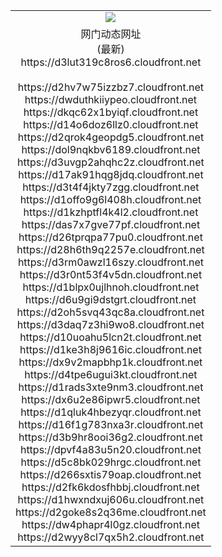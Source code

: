 ﻿<table>
  <tr></tr>
  <tr><td colspan=2 align=center><img src="https://d3lut319c8ros6.cloudfront.net/Up/oGate.jpg" /></td></tr>
  <tr><td colspan=2 align=center>网门动态网址<br/>(最新)
<br>https://d3lut319c8ros6.cloudfront.net
<br/>
<br>https://d2hv7w75izzbz7.cloudfront.net
<br>https://dwduthkiiypeo.cloudfront.net
<br>https://dkqc62x1byiqf.cloudfront.net
<br>https://d14o6doz6llz0.cloudfront.net
<br>https://d2qrok4geopdg5.cloudfront.net
<br>https://dol9nqkbv6189.cloudfront.net
<br>https://d3uvgp2ahqhc2z.cloudfront.net
<br>https://d17ak91hqg8jdq.cloudfront.net
<br>https://d3t4f4jkty7zgg.cloudfront.net
<br>https://d1offo9g6l408h.cloudfront.net
<br>https://d1kzhptfl4k4l2.cloudfront.net
<br>https://das7x7gve77pf.cloudfront.net
<br>https://d26tprqpa77pu0.cloudfront.net
<br>https://d28h6th9q2257e.cloudfront.net
<br>https://d3rm0awzl16szy.cloudfront.net
<br>https://d3r0nt53f4v5dn.cloudfront.net
<br>https://d1blpx0ujlhnoh.cloudfront.net
<br>https://d6u9gi9dstgrt.cloudfront.net
<br>https://d2oh5svq43qc8a.cloudfront.net
<br>https://d3daq7z3hi9wo8.cloudfront.net
<br>https://d10uoahu5lcn2t.cloudfront.net
<br>https://d1ke3h8j9616ic.cloudfront.net
<br>https://dx9v2mapbhp1k.cloudfront.net
<br>https://d4tpe6ugui3kt.cloudfront.net
<br>https://d1rads3xte9nm3.cloudfront.net
<br>https://dx6u2e86ipwr5.cloudfront.net
<br>https://d1qluk4hbezyqr.cloudfront.net
<br>https://d16f1g783nxa3r.cloudfront.net
<br>https://d3b9hr8ooi36g2.cloudfront.net
<br>https://dpvf4a83u5n20.cloudfront.net
<br>https://d5c8bk029hrgc.cloudfront.net
<br>https://d266sxtis79oap.cloudfront.net
<br>https://d2fk6kdosfhbbj.cloudfront.net
<br>https://d1hwxndxuj606u.cloudfront.net
<br>https://d2goke8s2q36me.cloudfront.net
<br>https://dw4phapr4l0gz.cloudfront.net
<br>https://d2wyy8cl7qx5h2.cloudfront.net
    </td>
  </tr>
</table>
